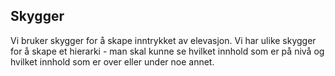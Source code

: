 ## Skygger

Vi bruker skygger for å skape inntrykket av elevasjon. Vi har ulike skygger for å skape et hierarki - man skal kunne se hvilket innhold som er på nivå og hvilket innhold som er over eller under noe annet.
